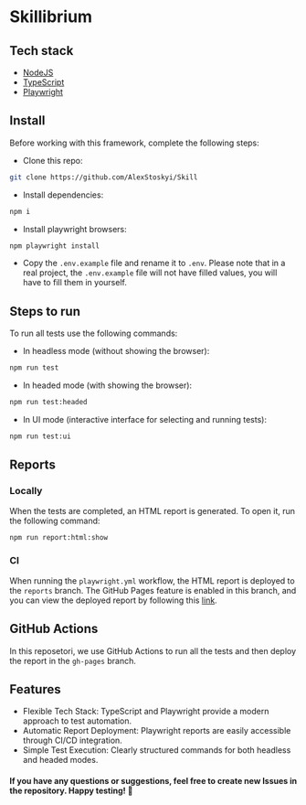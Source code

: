 # Skillibrium

## Tech stack

- [NodeJS](https://nodejs.org/)
- [TypeScript](https://www.typescriptlang.org/)
- [Playwright](https://playwright.dev/)

## Install

Before working with this framework, complete the following steps:

- Clone this repo:

```bash
git clone https://github.com/AlexStoskyi/Skill
```

- Install dependencies:

```bash
npm i
```

- Install playwright browsers:

```bash
npm playwright install
```

- Copy the `.env.example` file and rename it to `.env`. Please note that in a real project, the `.env.example` file will not have filled values, you will have to fill them in yourself.

## Steps to run

To run all tests use the following commands:

- In headless mode (without showing the browser):

```bash
npm run test
```

- In headed mode (with showing the browser):

```bash
npm run test:headed
```

- In UI mode (interactive interface for selecting and running tests):

```bash
npm run test:ui
```

## Reports

### Locally

When the tests are completed, an HTML report is generated. To open it, run the following command:

```bash
npm run report:html:show
```

### CI

When running the `playwright.yml` workflow, the HTML report is deployed to the `reports` branch. The GitHub Pages feature is enabled in this branch, and you can view the deployed report by following this [link](https://alexstoskyi.github.io/Skill/).

## GitHub Actions

In this reposetori, we use GitHub Actions to run all the tests and then deploy the report in the `gh-pages` branch.

## Features

- Flexible Tech Stack: TypeScript and Playwright provide a modern approach to test automation.
- Automatic Report Deployment: Playwright reports are easily accessible through CI/CD integration.
- Simple Test Execution: Clearly structured commands for both headless and headed modes.

#### If you have any questions or suggestions, feel free to create new Issues in the repository. Happy testing! 🚀
